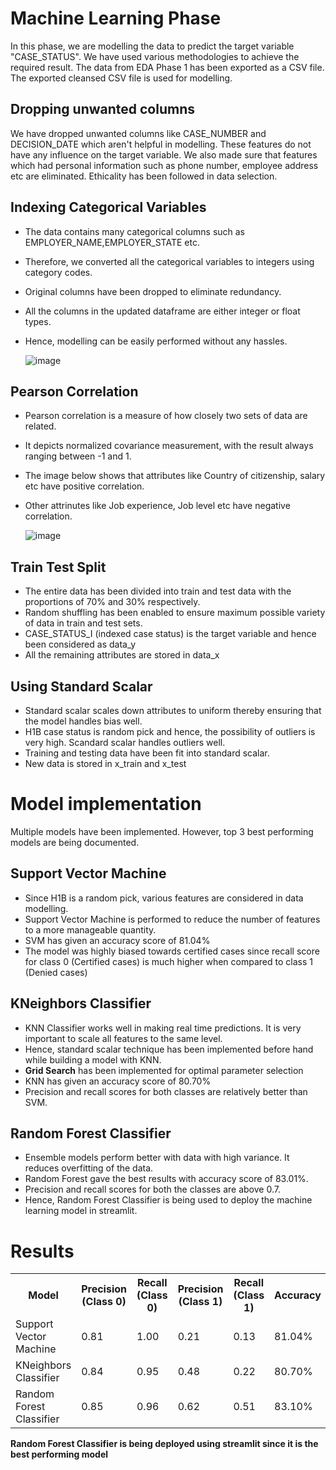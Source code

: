 # Machine Learning Phase

In this phase, we are modelling the data to predict the target variable "CASE_STATUS". We have used various methodologies to achieve the required result. The data from EDA Phase 1 has been exported as a CSV file. The exported cleansed CSV file is used for modelling. 

## Dropping unwanted columns

We have dropped unwanted columns like CASE_NUMBER and DECISION_DATE which aren't helpful in modelling. These features do not have any influence on the target variable. We also made sure that features which had personal information such as phone number, employee address etc are eliminated. Ethicality has been followed in data selection. 

## Indexing Categorical Variables

- The data contains many categorical columns such as EMPLOYER_NAME,EMPLOYER_STATE etc. 
- Therefore, we converted all the categorical variables to integers using category codes. 
- Original columns have been dropped to eliminate redundancy. 
- All the columns in the updated dataframe are either integer or float types.
- Hence, modelling can be easily performed without any hassles. 

  ![image](https://user-images.githubusercontent.com/93351186/164070872-bcc02265-58af-4ffa-bfd7-2174053a10b9.png)

## Pearson Correlation

- Pearson correlation is a measure of how closely two sets of data are related. 
- It depicts normalized covariance measurement, with the result always ranging between -1 and 1.
- The image below shows that attributes like Country of citizenship, salary etc have positive correlation.
- Other attrinutes like Job experience, Job level etc have negative correlation.

  ![image](https://user-images.githubusercontent.com/93351186/164072839-8ef91976-e490-43f3-8968-8bdb06aba2a8.png)

## Train Test Split

- The entire data has been divided into train and test data with the proportions of 70% and 30% respectively. 
- Random shuffling has been enabled to ensure maximum possible variety of data in train and test sets. 
- CASE_STATUS_I (indexed case status) is the target variable and hence been considered as data_y
- All the remaining attributes are stored in data_x

## Using Standard Scalar

- Standard scalar scales down attributes to uniform thereby ensuring that the model handles bias well. 
- H1B case status is random pick and hence, the possibility of outliers is very high. Scandard scalar handles outliers well. 
- Training and testing data have been fit into standard scalar. 
- New data is stored in x_train and x_test

# Model implementation

Multiple models have been implemented. However, top 3 best performing models are being documented. 

## Support Vector Machine

- Since H1B is a random pick, various features are considered in data modelling. 
- Support Vector Machine is performed to reduce the number of features to a more manageable quantity.
- SVM has given an accuracy score of 81.04%
- The model was highly biased towards certified cases since recall score for class 0 (Certified cases) is much higher when compared to class 1 (Denied cases)

## KNeighbors Classifier

- KNN Classifier works well in making real time predictions. It is very important to scale all features to the same level. 
- Hence, standard scalar technique has been implemented before hand while building a model with KNN.
- <b>Grid Search</b> has been implemented for optimal parameter selection
- KNN has given an accuracy score of 80.70%
- Precision and recall scores for both classes are relatively better than SVM. 

## Random Forest Classifier

- Ensemble models perform better with data with high variance. It reduces overfitting of the data. 
- Random Forest gave the best results with accuracy score of 83.01%. 
- Precision and recall scores for both the classes are above 0.7. 
- Hence, Random Forest Classifier is being used to deploy the machine learning model in streamlit. 

# Results

<table>
  <tr>
    <th>Model</th>
    <th>Precision (Class 0)</th>
    <th>Recall (Class 0)</th>
    <th>Precision (Class 1)</th>
    <th>Recall (Class 1)</th>
    <th>Accuracy</th>
  </tr>
  <tr>
    <td>Support Vector Machine</td>
    <td>0.81</td>
    <td>1.00</td>
    <td>0.21</td>
    <td>0.13</td>
    <td>81.04%</td>
  </tr>
 
  <tr>
    <td>KNeighbors Classifier</td>
    <td>0.84</td>
    <td>0.95</td>
    <td>0.48</td>
    <td>0.22</td>
    <td>80.70%</td>
  </tr>
  
  <tr>
    <td>Random Forest Classifier</td>
    <td>0.85</td>
    <td>0.96</td>
    <td>0.62</td>
    <td>0.51</td>
    <td>83.10%</td>
  </tr>
  
</table>


<b> Random Forest Classifier is being deployed using streamlit since it is the best performing model </b>
